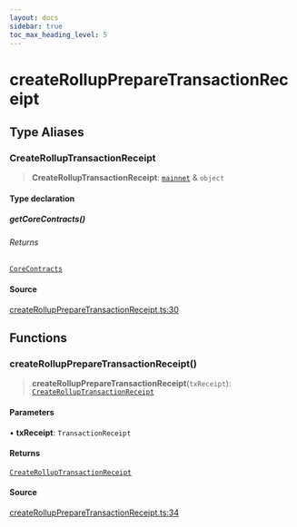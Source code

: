 ```yaml
---
layout: docs
sidebar: true
toc_max_heading_level: 5
---
```


# createRollupPrepareTransactionReceipt

## Type Aliases

### CreateRollupTransactionReceipt

> **CreateRollupTransactionReceipt**: [`mainnet`](chains.md#mainnet) & `object`

#### Type declaration

##### getCoreContracts()

###### Returns

[`CoreContracts`](types/CoreContracts.md#corecontracts)

#### Source

[createRollupPrepareTransactionReceipt.ts:30](https://github.com/offchainlabs/arbitrum-orbit-sdk/blob/fa20b8d23170b5196c4c9cdb5fc2dfefa349f1c8/src/createRollupPrepareTransactionReceipt.ts#L30)

## Functions

### createRollupPrepareTransactionReceipt()

> **createRollupPrepareTransactionReceipt**(`txReceipt`): [`CreateRollupTransactionReceipt`](createRollupPrepareTransactionReceipt.md#createrolluptransactionreceipt)

#### Parameters

• **txReceipt**: `TransactionReceipt`

#### Returns

[`CreateRollupTransactionReceipt`](createRollupPrepareTransactionReceipt.md#createrolluptransactionreceipt)

#### Source

[createRollupPrepareTransactionReceipt.ts:34](https://github.com/offchainlabs/arbitrum-orbit-sdk/blob/fa20b8d23170b5196c4c9cdb5fc2dfefa349f1c8/src/createRollupPrepareTransactionReceipt.ts#L34)
